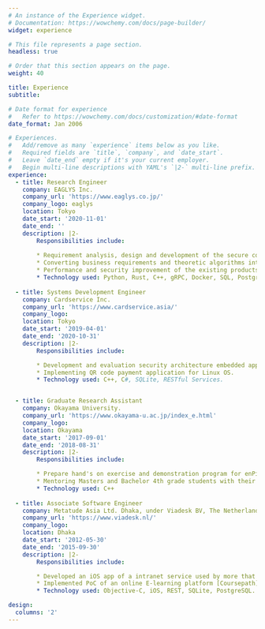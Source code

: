 ```yaml
---
# An instance of the Experience widget.
# Documentation: https://wowchemy.com/docs/page-builder/
widget: experience

# This file represents a page section.
headless: true

# Order that this section appears on the page.
weight: 40

title: Experience
subtitle:

# Date format for experience
#   Refer to https://wowchemy.com/docs/customization/#date-format
date_format: Jan 2006

# Experiences.
#   Add/remove as many `experience` items below as you like.
#   Required fields are `title`, `company`, and `date_start`.
#   Leave `date_end` empty if it's your current employer.
#   Begin multi-line descriptions with YAML's `|2-` multi-line prefix.
experience:
  - title: Research Engineer
    company: EAGLYS Inc.
    company_url: 'https://www.eaglys.co.jp/'
    company_logo: eaglys
    location: Tokyo
    date_start: '2020-11-01'
    date_end: ''
    description: |2-
        Responsibilities include:
  
        * Requirement analysis, design and development of the secure computing project [GateDB](https://www.linkedin.com/products/eaglys-inc.-dataarmor-gate-db/)
        * Converting business requirements and theoretic algorithms into PoC.
        * Performance and security improvement of the existing products.
        * Technology used: Python, Rust, C++, gRPC, Docker, SQL, PostgreSQL, MySQL, AWS, Azure, Tensorflow
        
  - title: Systems Development Engineer 
    company: Cardservice Inc.
    company_url: 'https://www.cardservice.asia/'
    company_logo: 
    location: Tokyo
    date_start: '2019-04-01'
    date_end: '2020-10-31'
    description: |2-
        Responsibilities include:

        * Development and evaluation security architecture embedded application for payment terminals.
        * Implementing QR code payment application for Linux OS.
        * Technology used: C++, C#, SQLite, RESTful Services.


  - title: Graduate Research Assistant
    company: Okayama University.
    company_url: 'https://www.okayama-u.ac.jp/index_e.html'
    company_logo: 
    location: Okayama
    date_start: '2017-09-01'
    date_end: '2018-08-31'
    description: |2-
        Responsibilities include:

        * Prepare hand's on exercise and demonstration program for enPit project of Ministry of Education, (MEXT) Japan.
        * Mentoring Masters and Bachelor 4th grade students with their research activities.
        * Technology used: C++
    
  - title: Associate Software Engineer
    company: Metatude Asia Ltd. Dhaka, under Viadesk BV, The Netherlands
    company_url: 'https://www.viadesk.nl/'
    company_logo: 
    location: Dhaka
    date_start: '2012-05-30'
    date_end: '2015-09-30'
    description: |2-
        Responsibilities include:

        * Developed an iOS app of a intranet service used by more that 300k users.
        * Implemented PoC of an online E-learning platform [Coursepath] (https://www.coursepath.com/) 
        * Technology used: Objective-C, iOS, REST, SQLite, PostgreSQL.

design:
  columns: '2'
---
```

